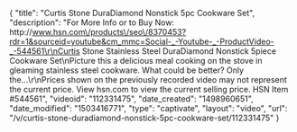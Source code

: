 {
    "title": "Curtis Stone DuraDiamond Nonstick 5pc Cookware Set",
    "description": "For More Info or to Buy Now: http:\/\/www.hsn.com\/products\/seo\/8370453?rdr=1&sourceid=youtube&cm_mmc=Social-_-Youtube-_-ProductVideo-_-544561\r\nCurtis Stone Stainless Steel DuraDiamond Nonstick 5piece Cookware Set\nPicture this a delicious meal cooking on the stove in gleaming stainless steel cookware. What could be better? Only the...\r\nPrices shown on the previously recorded video may not represent the current price.  View hsn.com to view the current selling price. HSN Item #544561",
    "videoid": "112331475",
    "date_created": "1498960651",
    "date_modified": "1503416771",
    "type": "captivate",
    "layout": "video",
    "url": "\/v\/curtis-stone-duradiamond-nonstick-5pc-cookware-set\/112331475"
}